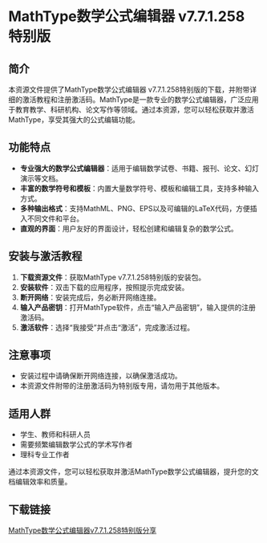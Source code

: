 # MathType数学公式编辑器 v7.7.1.258 特别版

## 简介
本资源文件提供了MathType数学公式编辑器 v7.7.1.258特别版的下载，并附带详细的激活教程和注册激活码。MathType是一款专业的数学公式编辑器，广泛应用于教育教学、科研机构、论文写作等领域。通过本资源，您可以轻松获取并激活MathType，享受其强大的公式编辑功能。

## 功能特点
- **专业强大的数学公式编辑器**：适用于编辑数学试卷、书籍、报刊、论文、幻灯演示等文档。
- **丰富的数学符号和模板**：内置大量数学符号、模板和编辑工具，支持多种输入方式。
- **多种输出格式**：支持MathML、PNG、EPS以及可编辑的LaTeX代码，方便插入不同文件和平台。
- **直观的界面**：用户友好的界面设计，轻松创建和编辑复杂的数学公式。

## 安装与激活教程
1. **下载资源文件**：获取MathType v7.7.1.258特别版的安装包。
2. **安装软件**：双击下载的应用程序，按照提示完成安装。
3. **断开网络**：安装完成后，务必断开网络连接。
4. **输入产品密钥**：打开MathType软件，点击“输入产品密钥”，输入提供的注册激活码。
5. **激活软件**：选择“我接受”并点击“激活”，完成激活过程。

## 注意事项
- 安装过程中请确保断开网络连接，以确保激活成功。
- 本资源文件附带的注册激活码为特别版专用，请勿用于其他版本。

## 适用人群
- 学生、教师和科研人员
- 需要频繁编辑数学公式的学术写作者
- 理科专业工作者

通过本资源文件，您可以轻松获取并激活MathType数学公式编辑器，提升您的文档编辑效率和质量。

## 下载链接

[MathType数学公式编辑器v7.7.1.258特别版分享](https://pan.quark.cn/s/a979a3726da9)